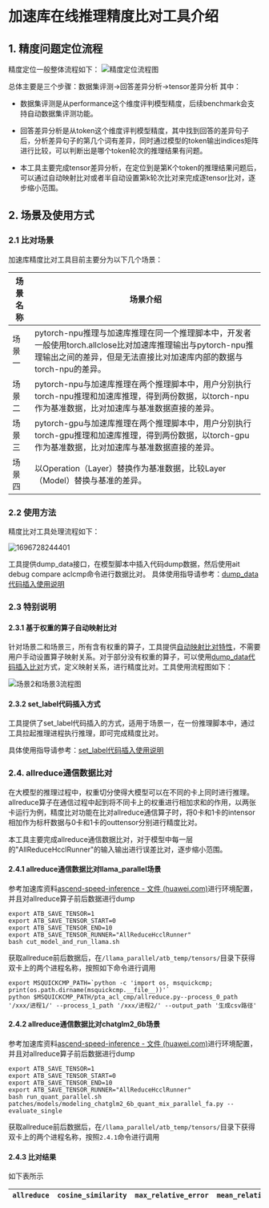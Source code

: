 # 加速库在线推理精度比对工具介绍

## 1. 精度问题定位流程
精度定位一般整体流程如下：
![精度定位流程图](./LocationProgress.png)

总体主要是三个步骤：数据集评测->回答差异分析->tensor差异分析
其中：
- 数据集评测是从performance这个维度评判模型精度，后续benchmark会支持自动数据集评测功能。

- 回答差异分析是从token这个维度评判模型精度，其中找到回答的差异句子后，分析差异句子的第几个词有差异，同时通过模型的token输出indices矩阵进行比较，可以判断出是哪个token轮次的推理结果有问题。

- 本工具主要完成tensor差异分析，在定位到是第K个token的推理结果问题后，可以通过自动映射比对或者半自动设置第k轮次比对来完成逐tensor比对，逐步缩小范围。

## 2. 场景及使用方式

### 2.1 比对场景
加速库精度比对工具目前主要分为以下几个场景：

| 场景名称 | 场景介绍                                                     |
| -------- | ------------------------------------------------------------ |
| 场景一   | pytorch-npu推理与加速库推理在同一个推理脚本中，开发者一般使用torch.allclose比对加速库推理输出与pytorch-npu推理输出之间的差异，但是无法直接比对加速库内部的数据与torch-npu的差异。 |
| 场景二   | pytorch-npu与加速库推理在两个推理脚本中，用户分别执行torch-npu推理和加速库推理，得到两份数据，以torch-npu作为基准数据，比对加速库与基准数据直接的差异。 |
| 场景三   | pytorch-gpu与加速库推理在两个推理脚本中，用户分别执行torch-gpu推理和加速库推理，得到两份数据，以torch-gpu作为基准数据，比对加速库与基准数据直接的差异。 |
| 场景四   | 以Operation（Layer）替换作为基准数据，比较Layer（Model）替换与基准的差异。 |

### 2.2 使用方法

精度比对工具处理流程如下：

![1696728244401](./工具比对流程.png)



工具提供dump_data接口，在模型脚本中插入代码dump数据，然后使用ait debug compare aclcmp命令进行数据比对。
具体使用指导请参考：[dump_data代码插入使用说明](../13_dump_and_compare/README.md)

### 2.3 特别说明
#### 2.3.1 基于权重的算子自动映射比对
针对场景二和场景三，所有含有权重的算子，工具提供[自动映射比对特性](../12_pta_acl_cmp_weight_map/README.md)，不需要用户手动设置算子映射关系。对于部分没有权重的算子，可以使用[dump_data代码插入比对](../13_dump_and_compare/README.md)方式，定义映射关系，进行精度比对。工具使用流程图如下：

![场景2和场景3流程图](./场景2和场景3流程图.png)

#### 2.3.2 set_label代码插入方式

工具提供了set_label代码插入的方式，适用于场景一，在一份推理脚本中，通过工具拉起推理进程执行推理，即可完成精度比对。

具体使用指导请参考：[set_label代码插入使用说明](../11_pta_acl_cmp/basic_usage.md)

### 2.4. allreduce通信数据比对

在大模型的推理过程中，权重切分使得大模型可以在不同的卡上同时进行推理。allreduce算子在通信过程中起到将不同卡上的权重进行相加求和的作用，以两张卡运行为例，精度比对功能在比对allreduce通信算子时，将0卡和1卡的intensor相加作为标杆数据与0卡和1卡的outtensor分别进行精度比对。

本工具主要完成allreduce通信数据比对，对于模型中每一层的"AllReduceHcclRunner"的输入输出进行误差比对，逐步缩小范围。

#### 2.4.1 allreduce通信数据比对llama_parallel场景

参考加速库资料[ascend-speed-inference - 文件 (huawei.com)](https://open.codehub.huawei.com/OpenBaize/Ascend/ascend-speed-inference/files?ref=master&filePath=pytorch%2Fexamples%2Fllama_parallel%2Freadme.md&isFile=true)进行环境配置，并且对allreduce算子前后数据进行dump

```
export ATB_SAVE_TENSOR=1
export ATB_SAVE_TENSOR_START=0
export ATB_SAVE_TENSOR_END=10
export ATB_SAVE_TENSOR_RUNNER="AllReduceHcclRunner"
bash cut_model_and_run_llama.sh
```

获取allreduce前后数据后，在`/llama_parallel/atb_temp/tensors/`目录下获得双卡上的两个进程名称，按照如下命令进行调用

```
export MSQUICKCMP_PATH=`python -c 'import os, msquickcmp; print(os.path.dirname(msquickcmp.__file__))'`
python $MSQUICKCMP_PATH/pta_acl_cmp/allreduce.py--process_0_path '/xxx/进程1/' --process_1_path '/xxx/进程2/' --output_path '生成csv路径'
```

#### 2.4.2 allreduce通信数据比对chatglm2_6b场景

参考加速库资料[ascend-speed-inference - 文件 (huawei.com)](https://open.codehub.huawei.com/OpenBaize/Ascend/ascend-speed-inference/files?ref=master&filePath=pytorch%2Fexamples%2Fchatglm2_6b%2FChatGLM2-6B%E9%87%8F%E5%8C%96%E6%8E%A8%E7%90%86%E6%8C%87%E5%AF%BC.md&isFile=true)进行环境配置，并且对allreduce算子前后数据进行dump

```export
export ATB_SAVE_TENSOR=1
export ATB_SAVE_TENSOR_START=0
export ATB_SAVE_TENSOR_END=10
export ATB_SAVE_TENSOR_RUNNER="AllReduceHcclRunner"
bash run_quant_parallel.sh patches/models/modeling_chatglm2_6b_quant_mix_parallel_fa.py --evaluate_single
```

获取allreduce前后数据后，在`/llama_parallel/atb_temp/tensors/`目录下获得双卡上的两个进程名称，按照`2.4.1`命令进行调用

#### 2.4.3 比对结果

如下表所示

| `allreduce` | `cosine_similarity`|`max_relative_error` |`mean_relative_error`|`relative_euclidean_distance` |
| --- | --- | --- |--- |--- |